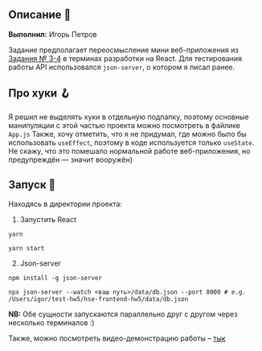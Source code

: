 ## Описание 📝

**Выполнил:** Игорь Петров

Задание предполагает переосмысление мини веб-приложения из [Задания № 3-4](https://github.com/simplyigor/hse-frontend-hw3) в терминах разработки на React. Для тестирования работы API использовался `json-server`, о котором я писал ранее. 

## Про хуки 🪝

Я решил не выделять хуки в отдельную подпапку, поэтому основные манипуляции с этой частью проекта можно посмотреть в файлике `App.js` Также, хочу отметить, что я не придумал, где можно было бы использовать `useEffect`, поэтому в коде используется только `useState`. Не скажу, что это помешало нормальной работе веб-приложения, но предупреждён — значит вооружён)

## Запуск 🤖

Находясь в директории проекта:

1. Запустить React

```
yarn
```
```
yarn start
```
2. Json-server

```
npm install -g json-server
```
```
npx json-server --watch <ваш путь>/data/db.json --port 8000 # e.g. /Users/igor/test-hw5/hse-frontend-hw5/data/db.json
```

**NB:** Обе сущности запускаются параллельно друг с другом через несколько терминалов :)

Также, можно посмотреть видео-демонстрацию работы – [тык](https://drive.google.com/file/d/1iLUcQgeGovd_n9Czq5HI7YRG4zzCED5t/view?usp=sharing)
